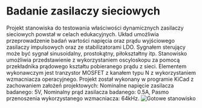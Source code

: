 # Badanie zasilaczy sieciowych
Projekt stanowiska do testowania właściwości dynamicznych zasilaczy sieciowych powstał w celach edukacyjnych. Układ umożliwia przeprowadzenie badań wartości napięcia oraz prądu wyjściowego zasilaczy impulsowych oraz ze stabilizatorami LDO. Sygnałem sterujący może być sygnał sinusoidalny, prostokątny, piłokształtny itp.
Stanowisko umożliwia przedstawienie z wykorzystaniem oscyloskopu za pomocą przekładnika prądowego kształtu pobieranego prądu z sieci.
Elementem wykonawczym jest tranzystor MOSFET z kanałem typu N z wykorzystaniem wzmacniacza operacyjnego.
Projekt został wykonany w programie KiCad z zachowaniem założeń projektowych:
Nominalne napięcie zasilacza badanego: 5V,
Nominalny prąd zasilacza badanego: 0.5A,
Pasmo przenoszenia wykorzystanego wzmacniacza: 64kHz.
![Gotowe stanowisko](https://github.com/WojciechM98/Stanowisko/assets/images/Gotowy_układ.png)
